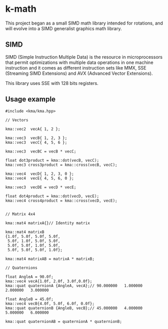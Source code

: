 # k-math

This project began as a small SIMD math library intended for rotations, and will evolve into a SIMD generalist graphics math library.

## SIMD

SIMD (Simple Instruction Multiple Data) is the resource in microprocessors that permit optimizations with multiple data operations in one machine instruction and it comes as different instruction sets like MMX, SSE (Streaming SIMD Extensions) and AVX (Advanced Vector Extensions).

This library uses SSE with 128 bits registers.

## Usage example
~~~{.cpp}
#include <kma/kma.hpp>

// Vectors

kma::vec2  vecA{ 1, 2 };

kma::vec3  vecB{ 1, 2, 3 };
kma::vec3  vecC{ 4, 5, 6 };

kma::vec3  vecBC = vecB * vecC;

float dot3product = kma::dot(vecB, vecC);
kma::vec3 cross3product = kma::cross(vecB, vecC);

kma::vec4  vecD{ 1, 2, 3, 0 };
kma::vec4  vecE{ 4, 5, 6, 0 };

kma::vec3  vecDE = vecD * vecE;

float dot4product = kma::dot(vecD, vecE);
kma::vec4 cross4product = kma::cross(vecD, vecE);


// Matrix 4x4

kma::mat4 matrixA{}// Identity matrix

kma::mat4 matrixB
{1.0f, 5.0f, 5.0f, 5.0f,
 5.0f, 1.0f, 5.0f, 5.0f,
 5.0f, 5.0f, 1.0f, 5.0f,
 5.0f, 5.0f, 5.0f, 1.0f};

kma::mat4 matrixAB = matrixA * matrixB;

// Quaternions

float AngleA = 90.0f;
kma::vec4 vecA{1.0f, 2.0f, 3.0f,0.0f};
kma::quat quaternionA {AngleA, vecA};// 90.000000   1.000000   2.000000   3.000000 

float AngleB = 45.0f;
kma::vec4 vecB{4.0f, 5.0f, 6.0f, 0.0f};
kma::quat quaternionB {AngleB, vecB};// 45.000000   4.000000   5.000000   6.000000

kma::quat quaternionAB = quaternionA * quaternionB;

~~~

